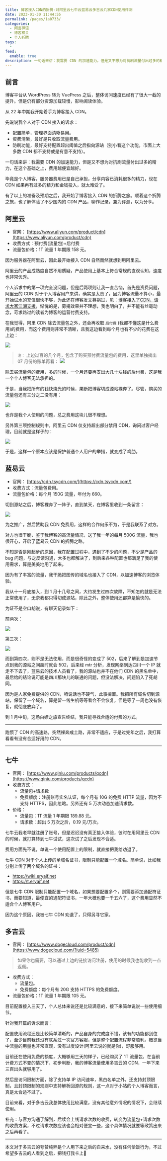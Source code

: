 ```yaml
---
title: 博客接入CDN的折腾-对阿里云七牛云蓝易云多吉云几家CDN使用评测
date: 2023-01-30 11:44:55
permalink: /pages/1a0733/
categories:
  - 闲言碎语
  - 博客相关
  - 个人折腾
tags:
  -
feed:
  enable: true
description: 一句话来讲：我需要 CDN 的加速能力，但是又不想为对抗刷流量付出过多的精力，在这个基础之上，费用越便宜越好。毕竟是个人博客，服务器费用已是自己承担，分享内容已消耗很多的精力，现在 CDN 如果再有过多的精力和金钱投入，就太难受了。有了以上的准备及预期之后，我开始了博客接入 CDN 的折腾之旅。顺着这个折腾之旅，也了解体验了不少国内的 CDN 产品，聊作记录，兼为评测，以为分享。
---
```




## 前言

博客平台从 WordPress 转为 VuePress 之后，整体访问速度已经有了很大一截的提升。但是仍有部分资源加载较慢，影响阅读体验。

从 22 年中期我开始着手为博客接入 CDN。

先说说我个人对于 CDN 接入的诉求：
- 配置简单，管理界面清晰易用。
- 资费清晰，最好是只收取流量费用。
- 防刷功能，最好支持配置超出阈值之后指向源站（别小看这个功能，市面上大多数 CDN 都不支持或是有意不支持）。

一句话来讲：我需要 CDN 的加速能力，但是又不想为对抗刷流量付出过多的精力，在这个基础之上，费用越便宜越好。

毕竟是个人博客，服务器费用已是自己承担，分享内容已消耗很多的精力，现在 CDN 如果再有过多的精力和金钱投入，就太难受了。

有了以上的准备及预期之后，我开始了博客接入 CDN 的折腾之旅。顺着这个折腾之旅，也了解体验了不少国内的 CDN 产品，聊作记录，兼为评测，以为分享。

## 阿里云

- 官网： [https://www.aliyun.com/product/cdn](https://www.aliyun.com/product/cdn)
- 收费方式：预付费(流量包)+后付费
- 流量包价格：1T 流量 1 年期限 158 元。

因为服务器在阿里云，因此最开始接入 CDN 自然而然就想到用阿里云。

阿里云的产品成熟度自然不用质疑，产品使用上基本上符合常规的直观认知，速度也非常优秀。

个人诉求中的第一项完全没问题，但是后两项则让我一直苦恼，首先是资费问题，阿里云的 CDN 对于个人博客用户来讲，确实是太贵了，因为博客流量不算小，最开始试水的充值很快不够，为此还在博客发文募捐过，见：[博客接入了CDN，请求大家江湖支援](https://wiki.eryajf.net/pages/5f559d/)，惭愧的是，募捐效果并不理想，我也明白了，并不能有丝毫动念，苛求路过的读者为博客的运营付费支持。

在我觉得，阿里 CDN 除去流量包之外，还会再收取 `后付费` (我都不懂这是什么费用)的费用，而这个费用则非常不清晰，且我这边看到每个月也有不少的花费在这上边：

![](http://t.eryajf.net/imgs/2023/01/4b0d2463a48df154.png)

>  `注：` 上边过百的几个月，包含了购买预付费流量包的费用，这里单独摘出 07 月份的账单再看：
>  ![](http://t.eryajf.net/imgs/2023/01/76e8f802051c2c52.png)

除去买流量包的费用，多的时候，一个月还要再支出大几十块钱的后付费，这是我一个个人博客无法承担的。

于是，当我把所有的钱快烧光的时候，果断把博客切成源站裸奔了。尽管，购买的流量包还有三分之二没有用：

![](http://t.eryajf.net/imgs/2023/01/444e8176c0c4b8c5.png)

也许是我个人使用的问题，总之费用这块儿很不理想。

另外第三项控制规则中，阿里云 CDN 仅支持超出部分禁用 CDN，询问过客户经理，目前就是这样子的：

![](http://t.eryajf.net/imgs/2023/01/c202c7d6601bbb19.png)

于是，这样一个原本应该是保护普通个人用户的举措，就变成了鸡肋。

## 蓝易云

- 官网： [https://cdn.tsycdn.com/](https://cdn.tsycdn.com/)
- 收费方式：流量包费用。
- 流量包价格：每个月 150G 流量，年付为 660。


切到源站之后，博客裸奔了一阵子，直到某天，在博客里收到一条留言：

![](http://t.eryajf.net/imgs/2023/01/2f0ea47ac1b1a271.png)

为之推广，然后赞助我 CDN 免费用，这样的合作何乐不为，于是我联系了对方。

对方也很干脆，鉴于我博客的高流量情况，送了我一年的每月 500G 流量，我也很开心，开启了蓝易云 CDN 的折腾之路。

不知是否是刚起步的原因，我在配置过程中，遇到了不少的问题，不少是产品的 bug 问题，与之反馈沟通，大多也都解决了，到后来各种配置也都满足了我的使用需求，算是美美地用了起来。

因为有了丰富的流量，我干脆把图传的域名也接入了 CDN，以加速博客的浏览体验。

我从十一月底接入，到 1 月十几号之间，大约发生过四次故障，不知怎的就是无法正常使用了，无奈我都只得切成源站，除此之外，整体使用还都算是愉快的。

为证不是空口胡说，有聊天记录如下：

前两次：

![](http://t.eryajf.net/imgs/2023/01/09aef0c1de526474.png)

第三次：

![](http://t.eryajf.net/imgs/2023/01/e0e42de416995219.png)

而到第四次，则不是无法使用，而是很奇怪的变成了 502，后来了解到是加速节点到我的源站之间超时就会 502，后来经 mtr 分析，发现网络到达四川一个 IP 就走不下去了，蓝易云的技术人员看了，我的源站也并不在他们 CDN 的黑名单中，最后给的结论说可能是四川那块儿的联通的问题，但没法解决，问题陷入了死胡同。

因为是人家免费提供的 CDN，咱说话也不硬气，此事搁置。我把所有域名切到源站，保留了一个域名，算是留一线生机等等看会不会恢复，但是等了一周也没有恢复，就彻底放弃了。

到 1 月中旬，这场白嫖之旅宣告终结，我只能寻找合适的付费的方式。

---

跑惯了 CDN 的高速路，突然裸奔成土路，非常不适应，于是过完年之后，我打算看看有没有合适好用的 CDN。

---

## 七牛

- 官网： [https://www.qiniu.com/products/qcdn](https://www.qiniu.com/products/qcdn)
- 收费方式：
	- 流量包+请求数
	- 免费额度：注册账号实名认证，每个月有 10G 的免费 HTTP 流量，因为不支持 HTTPS，因此忽略。另外还有 5 万次动态加速请求数。
- 价格：
	- 流量包：1T 流量 1 年期限 189.88 元。
	- 请求数：超出 5 万次之后，0.19 元/万次。

七牛云我老早就注册了账号，但是迟迟没有真正接入体验，彼时在用阿里云 CDN 的时候，就打算转到七牛试试，这次试了之后发现不合适。

费用方面先不说，单说一个使用配置上的限制，就直接把我给劝退了。

七牛 CDN 对于个人上传的单域名证书，限制只能配置一个域名。简单说，比如我分别上传了两个域名的证书：

- https://wiki.eryajf.net
- https://t.eryajf.net

但是七牛 CDN 限制只能配置一个域名，如果想要配置多个，则需要添加通配符证书，而要知道，最便宜的通配符证书，一年大概也要一千五六了，这个费用显然不适合个人博客用户。

因为这个原因，我被七牛 CDN 劝退了，只得另寻它家。

## 多吉云

- 官网： [https://www.dogecloud.com/product/cdn](https://www.dogecloud.com/?iuid=5485)
> 如果你也需要，可以通过上边的链接访问注册，使用的时候我也能收到一点返佣。
- 收费方式：
	- 流量包。
	- 免费额度：每个月有 20G 支持 HTTPS 的免费额度。
- 流量包价格：1T 流量 1 年期限 105 元。


目前配置接入三天了，个人总体来说还是比较满意的，接下来简单说说一些使用细节。

针对我开篇的诉求而言：

配置使用流程还是比较简单清晰的，产品自身的完成度不错，该有的功能都到位了，至少目前我还没有联系过一次官方客服，但是整个配置流程非常顺利。概览当中流量的用量也非常直观，没有过度设计(阿里云说的就是你)，舒服够用。

目前还在使用免费的额度，大概够用三天的样子，已经购买了 1T 流量包，在当前计费方式不变的情况下，初步判断，我的博客流量使用多吉云的 CDN，一年下来三百出头就够用了。

然后是访问限制方面，除了支持单 IP 访问速率，黑白名单之外，还支持封顶限制，且封顶限制的规则中支持解析回源的规则，这一点对于小站的个人博客而言，真是太合适不过了。

目前来看，对于多吉云我总体使用比较满意，没有其他意外情况的情况下，会继续使用。

补充：与官方沟通了解到，后续会上线请求次数的收费，转变为流量包+请求次数的收费方案，不过请求次数应该也会相对便宜一些，这个具体情况就要等政策出来之后再看了。

---

本文对于多吉云的夸赞纯粹是个人用下来之后的自来水，没有任何恰饭行为，不过希望多吉云的人看到之后，把钱打我卡上🐶